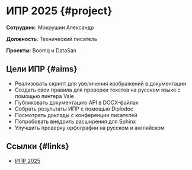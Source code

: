 # ИПР 2025 {#project}

**Сотрудник**: Мокрушин Александр

**Должность**: Технический писатель

**Проекты**: Boomq и DataSan

## Цели ИПР {#aims}

- Реализовать скрипт для увеличения изображений в документации
- Создать свои правила для проверки текстов на русском языке с помощью линтера Vale
- Публиковать документацию API в DOCX-файлах
- Собрать результаты ИПР с помощью Diplodoc
- Посмотреть доклады с конференции писателей
- Попробовать внедрить расширения для Sphinx 
- Улучшить проверку орфографии на русском и английском

## Ссылки {#links}

- [ИПР 2025](https://docs.google.com/spreadsheets/d/1zZsUlW8d1VxhikruRl8unAD65q0y-bG3ZiBdQELTVas/edit?usp=sharing) 
